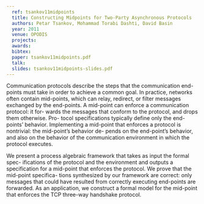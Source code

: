 ```yaml
---
  ref: tsankov11midpoints
  title: Constructing Midpoints for Two-Party Asynchronous Protocols
  authors: Petar Tsankov, Mohammad Torabi Dashti, David Basin
  year: 2011
  venue: OPODIS  
  projects: 
  awards:
  bibtex:
  paper: tsankov11midpoints.pdf
  talk: 
  slides: tsankov11midpoints-slides.pdf
---
```


Communication protocols describe the steps that the communication end-points must take in order to achieve a common goal. In practice, networks often contain mid-points, which can relay, redirect, or filter messages exchanged by the end-points. A mid-point can enforce a communication protocol: it for- wards the messages that conform to the protocol, and drops them otherwise. Pro- tocol specifications typically define only the end-points’ behavior. Implementing a mid-point that enforces a protocol is nontrivial: the mid-point’s behavior de- pends on the end-point’s behavior, and also on the behavior of the communication environment in which the protocol executes.

We present a process algebraic framework that takes as input the formal spec- ifications of the protocol and the environment and outputs a specification for a mid-point that enforces the protocol. We prove that the mid-point specifica- tions synthesized by our framework are correct: only messages that could have resulted from correctly executing end-points are forwarded. As an application, we construct a formal model for the mid-point that enforces the TCP three-way handshake protocol.